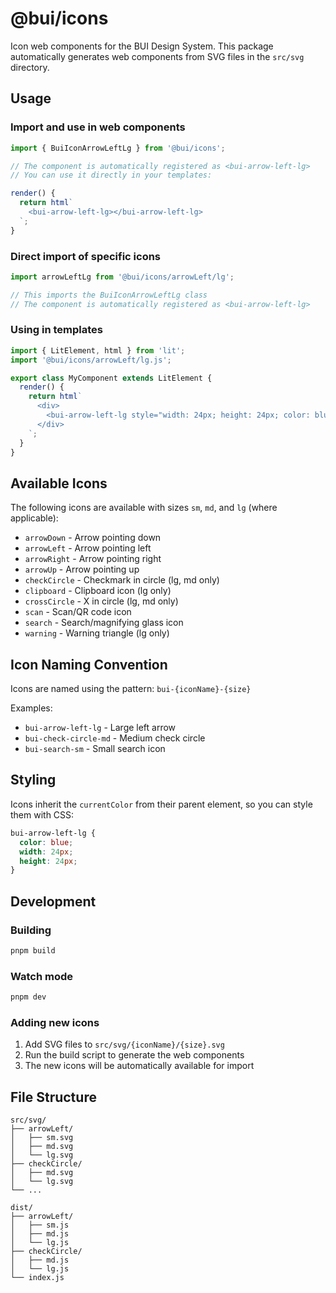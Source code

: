 # @bui/icons

Icon web components for the BUI Design System. This package automatically generates web components from SVG files in the `src/svg` directory.

## Usage

### Import and use in web components

```javascript
import { BuiIconArrowLeftLg } from '@bui/icons';

// The component is automatically registered as <bui-arrow-left-lg>
// You can use it directly in your templates:

render() {
  return html`
    <bui-arrow-left-lg></bui-arrow-left-lg>
  `;
}
```

### Direct import of specific icons

```javascript
import arrowLeftLg from '@bui/icons/arrowLeft/lg';

// This imports the BuiIconArrowLeftLg class
// The component is automatically registered as <bui-arrow-left-lg>
```

### Using in templates

```javascript
import { LitElement, html } from 'lit';
import '@bui/icons/arrowLeft/lg.js';

export class MyComponent extends LitElement {
  render() {
    return html`
      <div>
        <bui-arrow-left-lg style="width: 24px; height: 24px; color: blue;"></bui-arrow-left-lg>
      </div>
    `;
  }
}
```

## Available Icons

The following icons are available with sizes `sm`, `md`, and `lg` (where applicable):

- `arrowDown` - Arrow pointing down
- `arrowLeft` - Arrow pointing left  
- `arrowRight` - Arrow pointing right
- `arrowUp` - Arrow pointing up
- `checkCircle` - Checkmark in circle (lg, md only)
- `clipboard` - Clipboard icon (lg only)
- `crossCircle` - X in circle (lg, md only)
- `scan` - Scan/QR code icon
- `search` - Search/magnifying glass icon
- `warning` - Warning triangle (lg only)

## Icon Naming Convention

Icons are named using the pattern: `bui-{iconName}-{size}`

Examples:
- `bui-arrow-left-lg` - Large left arrow
- `bui-check-circle-md` - Medium check circle
- `bui-search-sm` - Small search icon

## Styling

Icons inherit the `currentColor` from their parent element, so you can style them with CSS:

```css
bui-arrow-left-lg {
  color: blue;
  width: 24px;
  height: 24px;
}
```

## Development

### Building

```bash
pnpm build
```

### Watch mode

```bash
pnpm dev
```

### Adding new icons

1. Add SVG files to `src/svg/{iconName}/{size}.svg`
2. Run the build script to generate the web components
3. The new icons will be automatically available for import

## File Structure

```
src/svg/
├── arrowLeft/
│   ├── sm.svg
│   ├── md.svg
│   └── lg.svg
├── checkCircle/
│   ├── md.svg
│   └── lg.svg
└── ...

dist/
├── arrowLeft/
│   ├── sm.js
│   ├── md.js
│   └── lg.js
├── checkCircle/
│   ├── md.js
│   └── lg.js
└── index.js
``` 